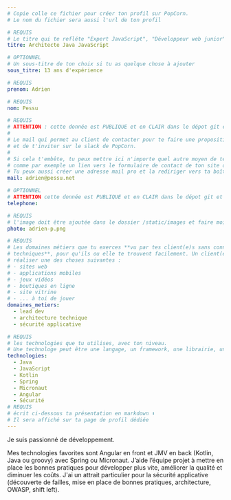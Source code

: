 ```yaml
---
# Copie colle ce fichier pour créer ton profil sur PopCorn.
# Le nom du fichier sera aussi l'url de ton profil

# REQUIS
# Le titre qui te refléte "Expert JavaScript", "Développeur web junior"
titre: Architecte Java JavaScript

# OPTIONNEL
# Un sous-titre de ton choix si tu as quelque chose à ajouter
sous_titre: 13 ans d'expérience

# REQUIS
prenom: Adrien

# REQUIS
nom: Pessu

# REQUIS
# ATTENTION : cette donnée est PUBLIQUE et en CLAIR dans le dépot git et sur le site
#
# Le mail qui permet au client de contacter pour te faire une proposition de projet
# et de t'inviter sur le slack de PopCorn.
#
# Si cela t'embête, tu peux mettre ici n'importe quel autre moyen de te contacter,
# comme par exemple un lien vers le formulaire de contact de ton site ou vers ton linkedin.
# Tu peux aussi créer une adresse mail pro et la rediriger vers ta boîte mail perso
mail: adrien@pessu.net

# OPTIONNEL
# ATTENTION cette donnée est PUBLIQUE et en CLAIR dans le dépot git et sur le site
telephone:

# REQUIS
# l'image doit être ajoutée dans le dossier /static/images et faire moins de 100ko ! Sa hauteur affichée sur le site sera de 300px, elle s'adaptera comme elle peut au responsive avec du css.
photo: adrien-p.png

# REQUIS
# Les domaines métiers que tu exerces **vu par tes client(e)s sans connaissances
# techniques**, pour qu'ils ou elle te trouvent facilement. Un client(e) veut par exemple
# réaliser une des choses suivantes :
# - sites web
# - applications mobiles
# - jeux vidéos
# - boutiques en ligne
# - site vitrine
# - ... à toi de jouer
domaines_metiers:
  - lead dev
  - architecture technique
  - sécurité applicative

# REQUIS
# les technologies que tu utilises, avec ton niveau.
# Une technologe peut être une langage, un framework, une librairie, un CMS ...
technologies:
  - Java
  - JavaScript
  - Kotlin
  - Spring
  - Micronaut
  - Angular
  - Sécurité
# REQUIS
# écrit ci-dessous ta présentation en markdown ⬇️
# Il sera affiché sur ta page de profil dédiée
---
```


Je suis passionné de développement.

Mes technologies favorites sont Angular en front et JMV en back (Kotlin, Java ou groovy) avec Spring ou Micronaut.
J’aide l’équipe projet à mettre en place les bonnes pratiques pour développer plus vite, améliorer la qualité et diminuer les coûts.
J'ai un attrait particulier pour la sécurité applicative (découverte de failles, mise en place de bonnes pratiques, architecture, OWASP, shift left).
